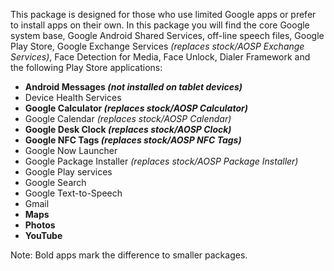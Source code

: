 This package is designed for those who use limited Google apps or prefer to install apps on their own.
In this package you will find the core Google system base, Google Android Shared Services, off-line speech files, Google Play Store, Google Exchange Services _(replaces stock/AOSP Exchange Services)_, Face Detection for Media, Face Unlock, Dialer Framework and the following Play Store applications:

* **Android Messages _(not installed on tablet devices)_**
* Device Health Services
* **Google Calculator _(replaces stock/AOSP Calculator)_**
* Google Calendar _(replaces stock/AOSP Calendar)_
* **Google Desk Clock _(replaces stock/AOSP Clock)_**
* **Google NFC Tags _(replaces stock/AOSP NFC Tags)_**
* Google Now Launcher
* Google Package Installer _(replaces stock/AOSP Package Installer)_
* Google Play services
* Google Search
* Google Text-to-Speech
* Gmail
* **Maps**
* **Photos**
* **YouTube**

Note: Bold apps mark the difference to smaller packages.